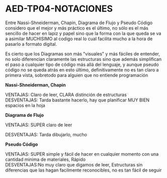 # AED-TP04-NOTACIONES

Entre Nassi-Shneiderman, Chapin, Diagrama de Flujo y Pseudo Código considero que el mejor y más práctico es el último, no sólo es el más sencillo de hacer en lapiz y papel sino que la forma con la que queda se va a asimilar MUCHISIMO al codigo real lo cual facilita mucho a la hora de pasarlo a formato digital.

Es cierto que los Diagramas son más "visuales" y más fáciles de entender, no solo diferencian claramente las estructuras sino que además simplifican el paso a cualquier tipo de código más allá del lenguaje, y aunque pseudo código no se queda atrás en esto último, definitivamente no es tan claro a primera vista, sobretodo para alguien que no entiende programación

__Nassi-Shneiderman, Chapin__

VENTAJAS: Claro de leer, CLARA distinción de estructuras   
DESVENTAJAS: Tarda bastante hacerlo, hay que planificar MUY BIEN espacios en la hoja                                                                 

__Diagrama de Flujo__

VENTAJAS: SUPER claro de leer 

DESVENTAJAS: Tarda dibujarlo, mucho
                      
__Pseudo Código__

VENTAJAS: SUPER simple y fácil de hacer en cualquier momento con una cantidad minima de materiales, Rápido   
DESVENTAJAS:No muy claro que digamos de leer, Estructuras sin diferencias que las hagan facilmente reconocibles, no es tan fácil de seguir
                                        
                                           
